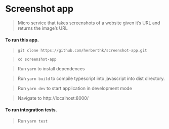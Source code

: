 # Screenshot app

> Micro service that takes screenshots of a website given it’s URL and returns the image’s URL

#### To run this app.

> `git clone https://github.com/herberthk/screenshot-app.git`

> `cd screenshot-app`

> Run `yarn` to install dependences

> Run `yarn build` to compile typescript into javascript into dist directory.

> Run `yarn dev` to start application in development mode

> Navigate to http://localhost:8000/

#### To run integration tests.

> Run `yarn test`
